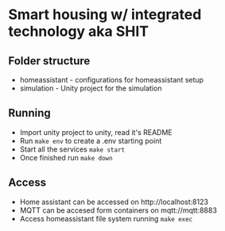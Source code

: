 # Smart housing w/ integrated technology aka SHIT

## Folder structure

* homeassistant - configurations for homeassistant setup
* simulation - Unity project for the simulation

## Running
* Import unity project to unity, read it's README
* Run ```make env``` to create a .env starting point
* Start all the services ```make start```
* Once finished run ```make down```

## Access
* Home assistant can be accessed on http://localhost:8123
* MQTT can be accesed form containers on mqtt://mqtt:8883
* Access homeassistant file system running ```make exec```
